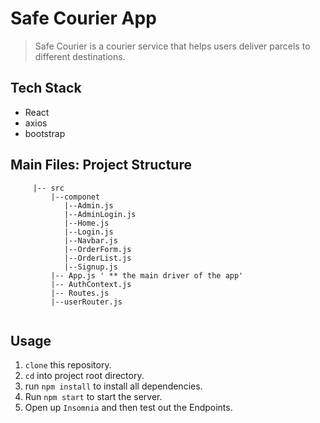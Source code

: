# Safe Courier App
> Safe Courier is a courier service that helps users deliver parcels to different destinations.

## Tech Stack

* React
* axios
* bootstrap

## Main Files: Project Structure
```Project Folder
     |-- src
         |--componet
            |--Admin.js
            |--AdminLogin.js
            |--Home.js
            |--Login.js
            |--Navbar.js
            |--OrderForm.js
            |--OrderList.js
            |--Signup.js
         |-- App.js ' ** the main driver of the app'
         |-- AuthContext.js
         |-- Routes.js
         |--userRouter.js
    
```

## Usage
1. `clone` this repository.
2. `cd` into project root directory.
3. run `npm install` to install all dependencies.
4. Run `npm start` to start the server.
5. Open up `Insomnia` and then test out the Endpoints.

